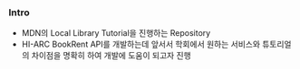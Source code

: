 ### Intro
- MDN의 Local Library Tutorial을 진행하는 Repository
- HI-ARC BookRent API를 개발하는데 앞서서 학회에서 원하는 서비스와 튜토리얼의 차이점을 명확히 하여 개발에 도움이 되고자 진행

